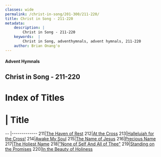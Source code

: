 ```yaml
---
classes: wide
permalink: /christ-in-song/201-300/211-220/
title: Christ in Song - 211-220
metadata:
    description: |
        Christ in Song - 211-220
    keywords:  |
        Christ in Song, adventhymnals, advent hymnals, 211-220
    author: Brian Onang'o
---
```


#### Advent Hymnals
## Christ in Song - 211-220

# Index of Titles
# | Title                        
-- |-------------
211|[The Haven of Rest](/christ-in-song/201-300/211-220/The-Haven-of-Rest)
212|[At the Cross](/christ-in-song/201-300/211-220/At-the-Cross)
213|[Hallelujah for the Cross!](/christ-in-song/201-300/211-220/Hallelujah-for-the-Cross!)
214|[Awake My Soul](/christ-in-song/201-300/211-220/Awake-My-Soul)
215|[The Name of Jesus](/christ-in-song/201-300/211-220/The-Name-of-Jesus)
216|[Precious Name](/christ-in-song/201-300/211-220/Precious-Name)
217|[The Holiest Name](/christ-in-song/201-300/211-220/The-Holiest-Name)
218|["None of Self And All of Thee"](/christ-in-song/201-300/211-220/"None-of-Self-And-All-of-Thee")
219|[Standing on the Promises](/christ-in-song/201-300/211-220/Standing-on-the-Promises)
220|[In the Beauty of Holiness](/christ-in-song/201-300/211-220/In-the-Beauty-of-Holiness)